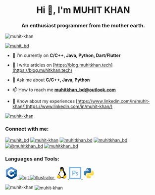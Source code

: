 <h1 align="center">Hi 👋, I'm MUHIT KHAN</h1>
<h3 align="center">An enthusiast programmer from the mother earth.</h3>

<p align="left"> <img src="https://komarev.com/ghpvc/?username=muhit-khan&label=Profile%20views&color=0e75b6&style=flat" alt="muhit-khan" /> </p>


<p align="left"> <a href="https://twitter.com/muhit_bd" target="blank"><img src="https://img.shields.io/twitter/follow/muhit_bd?logo=twitter&style=for-the-badge" alt="muhit_bd" /></a> </p>

- 🌱 I’m currently on **C/C++, Java, Python, Dart/Flutter**

- 📝 I write articles on [https://blog.muhitkhan.tech](https://blog.muhitkhan.tech)

- 💬 Ask me about **C/C++, Java, Python**

- 📫 How to reach me **muhitkhan_bd@outlook.com**

- 📄 Know about my experiences [https://www.linkedin.com/in/muhit-khan/](https://www.linkedin.com/in/muhit-khan/)

<p align="left"> <a href="https://github.com/ryo-ma/github-profile-trophy"><img src="https://github-profile-trophy.vercel.app/?username=muhit-khan" alt="muhit-khan" /></a> </p>


<h3 align="left">Connect with me:</h3>
<p align="left">
<a href="https://twitter.com/muhit_bd" target="blank"><img align="center" src="https://raw.githubusercontent.com/rahuldkjain/github-profile-readme-generator/master/src/images/icons/Social/twitter.svg" alt="muhit_bd" height="30" width="40" /></a>
<a href="https://linkedin.com/in/muhit-khan" target="blank"><img align="center" src="https://raw.githubusercontent.com/rahuldkjain/github-profile-readme-generator/master/src/images/icons/Social/linked-in-alt.svg" alt="muhit-khan" height="30" width="40" /></a>
<a href="https://fb.com/muhitkhan.bd" target="blank"><img align="center" src="https://raw.githubusercontent.com/rahuldkjain/github-profile-readme-generator/master/src/images/icons/Social/facebook.svg" alt="muhitkhan.bd" height="30" width="40" /></a>
<a href="https://instagram.com/muhitkhan_bd" target="blank"><img align="center" src="https://raw.githubusercontent.com/rahuldkjain/github-profile-readme-generator/master/src/images/icons/Social/instagram.svg" alt="muhitkhan_bd" height="30" width="40" /></a>
<a href="https://medium.com/@muhitkhan_bd" target="blank"><img align="center" src="https://raw.githubusercontent.com/rahuldkjain/github-profile-readme-generator/master/src/images/icons/Social/medium.svg" alt="@muhitkhan_bd" height="30" width="40" /></a>
<a href="https://www.hackerrank.com/muhitkhan_bd" target="blank"><img align="center" src="https://raw.githubusercontent.com/rahuldkjain/github-profile-readme-generator/master/src/images/icons/Social/hackerrank.svg" alt="muhitkhan_bd" height="30" width="40" /></a>
</p>

<h3 align="left">Languages and Tools:</h3>
<p align="left"> <a href="https://www.w3schools.com/cpp/" target="_blank" rel="noreferrer"> <img src="https://raw.githubusercontent.com/devicons/devicon/master/icons/cplusplus/cplusplus-original.svg" alt="cplusplus" width="40" height="40"/> </a> <a href="https://git-scm.com/" target="_blank" rel="noreferrer"> <img src="https://www.vectorlogo.zone/logos/git-scm/git-scm-icon.svg" alt="git" width="40" height="40"/> </a> <a href="https://www.adobe.com/in/products/illustrator.html" target="_blank" rel="noreferrer"> <img src="https://www.vectorlogo.zone/logos/adobe_illustrator/adobe_illustrator-icon.svg" alt="illustrator" width="40" height="40"/> </a> <a href="https://www.linux.org/" target="_blank" rel="noreferrer"> <img src="https://raw.githubusercontent.com/devicons/devicon/master/icons/linux/linux-original.svg" alt="linux" width="40" height="40"/> </a> <a href="https://www.photoshop.com/en" target="_blank" rel="noreferrer"> <img src="https://raw.githubusercontent.com/devicons/devicon/master/icons/photoshop/photoshop-line.svg" alt="photoshop" width="40" height="40"/> </a> <a href="https://www.python.org" target="_blank" rel="noreferrer"> <img src="https://raw.githubusercontent.com/devicons/devicon/master/icons/python/python-original.svg" alt="python" width="40" height="40"/> </a> </p>

<p><img align="left" src="https://github-readme-stats.vercel.app/api/top-langs?username=muhit-khan&show_icons=true&locale=en&layout=compact" alt="muhit-khan" /></p>

<p>&nbsp;<img align="center" src="https://github-readme-stats.vercel.app/api?username=muhit-khan&show_icons=true&locale=en" alt="muhit-khan" /></p>
